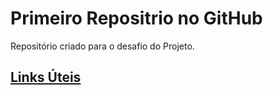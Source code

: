 # Primeiro Repositrio no GitHub
Repositório criado para o desafio do Projeto.
## [Links Úteis](https://www.youtube.com/https://www.youtube.com/)
